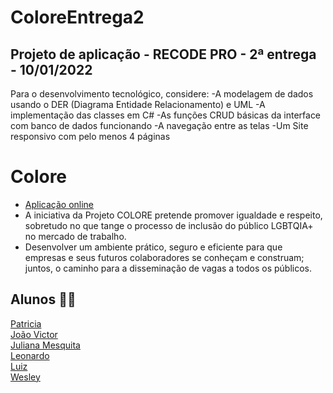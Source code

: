 # ColoreEntrega2
## Projeto de aplicação - RECODE PRO - 2ª entrega - 10/01/2022
Para o desenvolvimento tecnológico, considere: -A modelagem de dados usando o DER (Diagrama Entidade Relacionamento) e UML -A implementação das classes em C# -As funções CRUD básicas da interface com banco de dados funcionando -A navegação entre as telas -Um Site responsivo com pelo menos 4 páginas

# Colore
* <a href="http://colore.42web.io/"> Aplicação online</a>
* A iniciativa da Projeto COLORE pretende promover igualdade e respeito, sobretudo no que tange o processo de inclusão do público LGBTQIA+ no mercado de trabalho.
* Desenvolver um ambiente prático, seguro e eficiente para que empresas e seus futuros colaboradores se conheçam e construam; juntos, o caminho para a disseminação de vagas a todos os públicos.

## Alunos :woman_cartwheeling:
<a href="https://github.com/BrandaoSt"> Patricia </a><br>
<a href="https://github.com/devictor4"> João Victor </a><br>
<a href="https://github.com/JulianaMariaSousaMesquita"> Juliana Mesquita</a><br>
<a href="https://github.com/LeonardFLY"> Leonardo </a><br>
<a href="https://github.com/Luizfre"> Luiz </a><br>
<a href="https://github.com/wesleyazevedo957"> Wesley </a><br>
